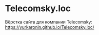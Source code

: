# Telecomsky.loc

 Вёрстка сайта для компании Telecomsky: https://yurkaronin.github.io/Telecomsky.loc/
